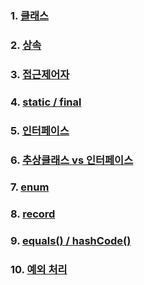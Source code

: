 ### 1. [클래스](/week01/jongwon/종원클래스.md)
### 2. [상속](https://23jw.tistory.com/84)
### 3. [접근제어자](https://23jw.tistory.com/85)
### 4. [static / final]()
### 5. [인터페이스]()
### 6. [추상클래스 vs 인터페이스]()
### 7. [enum]()
### 8. [record]()
### 9. [equals() / hashCode()]()
### 10. [예외 처리]()
